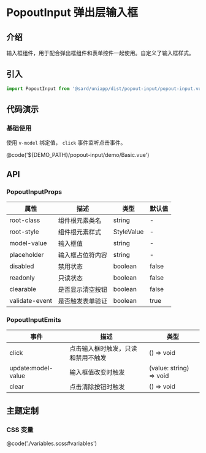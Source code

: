 # PopoutInput 弹出层输入框

## 介绍

输入框组件，用于配合弹出框组件和表单控件一起使用。自定义了输入框样式。

## 引入

```ts
import PopoutInput from '@sard/uniapp/dist/popout-input/popout-input.vue'
```

## 代码演示

### 基础使用

使用 `v-model` 绑定值， `click` 事件监听点击事件。

@code('${DEMO_PATH}/popout-input/demo/Basic.vue')

## API

### PopoutInputProps

| 属性           | 描述             | 类型       | 默认值 |
| -------------- | ---------------- | ---------- | ------ |
| root-class     | 组件根元素类名   | string     | -      |
| root-style     | 组件根元素样式   | StyleValue | -      |
| model-value    | 输入框值         | string     | -      |
| placeholder    | 输入框占位符内容 | string     | -      |
| disabled       | 禁用状态         | boolean    | false  |
| readonly       | 只读状态         | boolean    | false  |
| clearable      | 是否显示清空按钮 | boolean    | false  |
| validate-event | 是否触发表单验证 | boolean    | true   |

### PopoutInputEmits

| 事件               | 描述                               | 类型                    |
| ------------------ | ---------------------------------- | ----------------------- |
| click              | 点击输入框时触发，只读和禁用不触发 | () => void              |
| update:model-value | 输入框值改变时触发                 | (value: string) => void |
| clear              | 点击清除按钮时触发                 | () => void              |

## 主题定制

### CSS 变量

@code('./variables.scss#variables')
